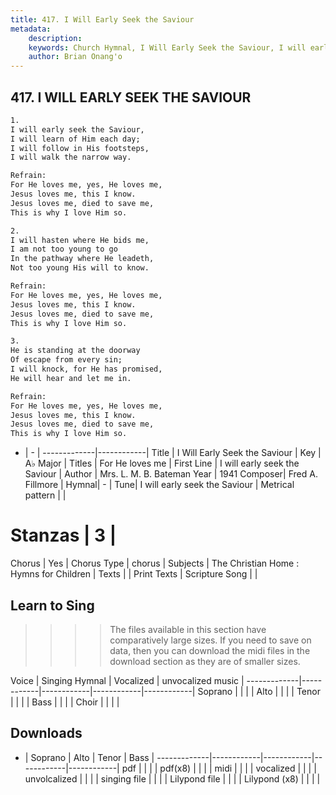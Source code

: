 ```yaml
---
title: 417. I Will Early Seek the Saviour
metadata:
    description: 
    keywords: Church Hymnal, I Will Early Seek the Saviour, I will early seek the Saviour, For He loves me
    author: Brian Onang'o
---
```



## 417. I WILL EARLY SEEK THE SAVIOUR

```txt
1.
I will early seek the Saviour, 
I will learn of Him each day; 
I will follow in His footsteps, 
I will walk the narrow way. 

Refrain:
For He loves me, yes, He loves me, 
Jesus loves me, this I know. 
Jesus loves me, died to save me, 
This is why I love Him so. 

2.
I will hasten where He bids me, 
I am not too young to go 
In the pathway where He leadeth, 
Not too young His will to know. 

Refrain:
For He loves me, yes, He loves me, 
Jesus loves me, this I know. 
Jesus loves me, died to save me, 
This is why I love Him so. 

3.
He is standing at the doorway 
Of escape from every sin; 
I will knock, for He has promised, 
He will hear and let me in.

Refrain:
For He loves me, yes, He loves me, 
Jesus loves me, this I know. 
Jesus loves me, died to save me, 
This is why I love Him so. 

```

- |   -  |
-------------|------------|
Title | I Will Early Seek the Saviour |
Key | A♭ Major |
Titles | For He loves me |
First Line | I will early seek the Saviour |
Author | Mrs. L. M. B. Bateman
Year | 1941
Composer| Fred A. Fillmore |
Hymnal|  - |
Tune| I will early seek the Saviour |
Metrical pattern | |
# Stanzas | 3 |
Chorus | Yes |
Chorus Type | chorus |
Subjects | The Christian Home : Hymns for Children |
Texts |  |
Print Texts | 
Scripture Song |  |
  
## Learn to Sing

>>>> The files available in this section have comparatively large sizes. If you need to save on data, then you can download the midi files in the download section as they are of smaller sizes.

Voice |  Singing Hymnal | Vocalized | unvocalized music |
-------------|------------|------------|------------|------------|
Soprano | | | |
Alto | | | |
Tenor | | | |
Bass | | | |
Choir | | | |

## Downloads

- |  Soprano | Alto | Tenor | Bass |
-------------|------------|------------|------------|------------|
pdf | | | |
pdf(x8) | | | |
midi | | | |
vocalized | | | |
unvolcalized | | | |
singing file | | | |
Lilypond file | | | |
Lilypond (x8) | | | |
  